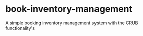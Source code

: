 # book-inventory-management
A simple booking inventory management system with the CRUB functionality's 
